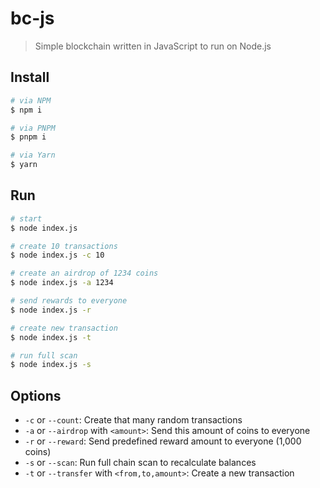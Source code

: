 # bc-js

> Simple blockchain written in JavaScript to run on Node.js

## Install

```bash
# via NPM
$ npm i

# via PNPM
$ pnpm i

# via Yarn
$ yarn
```

## Run

```bash
# start
$ node index.js

# create 10 transactions
$ node index.js -c 10

# create an airdrop of 1234 coins
$ node index.js -a 1234

# send rewards to everyone
$ node index.js -r

# create new transaction
$ node index.js -t

# run full scan
$ node index.js -s
```

## Options

- `-c` or `--count`: Create that many random transactions
- `-a` or `--airdrop` with `<amount>`: Send this amount of coins to everyone
- `-r` or `--reward`: Send predefined reward amount to everyone (1,000 coins)
- `-s` or `--scan`: Run full chain scan to recalculate balances
- `-t` or `--transfer` with `<from,to,amount>`: Create a new transaction
